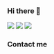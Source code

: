 ### Hi there 👋

<!--
**lcantonelli/lcantonelli** is a ✨ _special_ ✨ repository because its `README.md` (this file) appears on your GitHub profile.

Here are some ideas to get you started:

- 🔭 I’m currently working on ...
- 🌱 I’m currently learning ...
- 👯 I’m looking to collaborate on ...
- 🤔 I’m looking for help with ...
- 💬 Ask me about ...
- 📫 How to reach me: ...
- 😄 Pronouns: ...
- ⚡ Fun fact: ...
-->

<img src="http://github-readme-streak-stats.herokuapp.com?user=lcantonelli&theme=merko&hide_border=true&count_private=true&date_format=j%20M%5B%20Y%5D">

<img src="https://github-readme-stats.vercel.app/api?username=anuraghazra&show_icons=true&theme=dark#gh-dark-mode-only&count_private=true">

<img src="https://github-readme-stats-eight-theta.vercel.app/api/top-langs/?username=lcantonelli&layout=compact&count_private=true&langs_count=10&hide_border=true&theme=merko">



### Contact me
